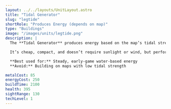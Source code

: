 ```yaml
---
layout: ../../layouts/UnitLayout.astro
title: "Tidal Generator"
slug: "legtide"
shortRole: "Produces Energy (depends on map)"
type: "Buildings"
image: "/images/units/legtide.png"
description: |
  The **Tidal Generator** produces energy based on the map’s tidal strength. It's a water-only structure and is especially cost-effective on maps with strong tides.

  It’s cheap, compact, and doesn’t require sunlight or wind, but performance varies depending on map settings.

  **Best used for:** Steady, early-game water-based energy  
  **Avoid:** Building on maps with low tidal strength

metalCost: 85
energyCost: 250
buildTime: 2100
health: 395
sightRange: 130
techLevel: 1
---
```

